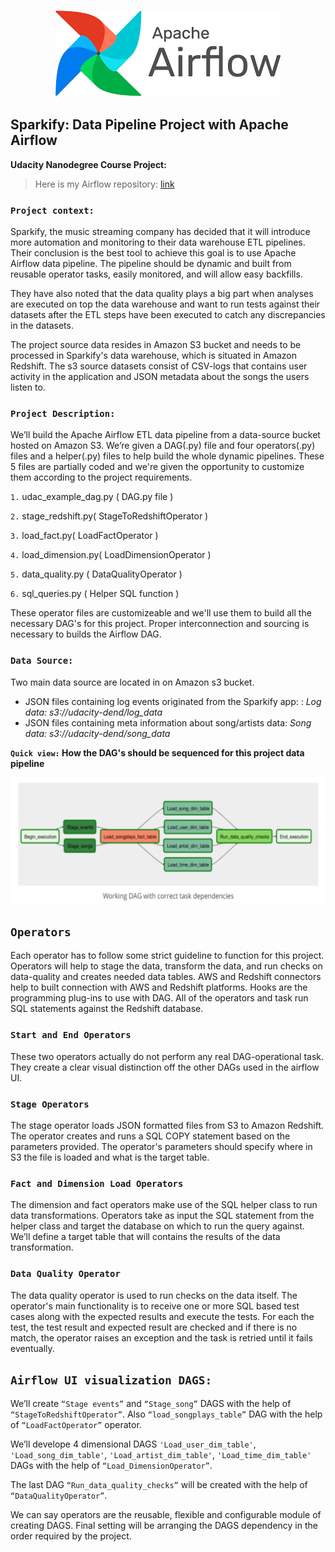 <p align="center">
  <img src="https://github.com/farhadkpx/DEND-Data-Engneering-Nano-Degree-/blob/main/Data-Pipeline_with_Airflow/Sparkify_Data_Pipeline_with_Airflow/Airflow_logo_01.png"/>
</p>

## Sparkify:  Data Pipeline Project with Apache Airflow

**Udacity Nanodegree Course Project:**
> Here is my Airflow repository: [link](https://github.com/farhadkpx/DEND-Data-Engneering-Nano-Degree-/tree/main/Data-Pipeline_with_Airflow/Sparkify_Data_Pipeline_with_Airflow)

### `Project context:`

Sparkify, the music streaming company has decided that it will introduce more automation and monitoring to their data warehouse ETL pipelines. Their conclusion is the best tool to achieve this goal is to use Apache Airflow data pipeline. The pipeline should be dynamic and built from reusable operator tasks, easily monitored, and will allow easy backfills. 

They have also noted that the data quality plays a big part when analyses are executed on top the data warehouse and want to run tests against their datasets after the ETL steps have been executed to catch any discrepancies in the datasets.

The project source data resides in Amazon S3 bucket and needs to be processed in Sparkify's data warehouse, which is situated in Amazon Redshift. The s3 source datasets consist of CSV-logs that contains user activity in the application and JSON metadata about the songs the users listen to.

### `Project Description:`
We’ll build the Apache Airflow ETL data pipeline from  a data-source bucket hosted on Amazon S3. We’re given a DAG(.py) file and four  operators(.py) files and a helper(.py) files to help build the whole dynamic pipelines. These 5 files are partially coded and we're given the opportunity to customize them according to the project requirements.

`1.` udac_example_dag.py ( DAG.py file )

`2.` stage_redshift.py( StageToRedshiftOperator )

`3.` load_fact.py( LoadFactOperator )

`4.` load_dimension.py( LoadDimensionOperator )

`5.` data_quality.py ( DataQualityOperator )

`6.` sql_queries.py ( Helper SQL function )

These operator files are customizeable and we'll use them to build all the necessary DAG's for this project. Proper interconnection and sourcing is necessary to builds the Airflow DAG.

### `Data Source:`
Two main data source are located in on Amazon s3 bucket. 

+ JSON files containing log events originated from the Sparkify app: : *Log data: s3://udacity-dend/log_data*
+ JSON files containing meta information about song/artists data: *Song data: s3://udacity-dend/song_data*

**`Quick view:` How the DAG's should be sequenced for this project data pipeline**

![image](https://github.com/farhadkpx/DEND-Data-Engneering-Nano-Degree-/blob/main/Data-Pipeline_with_Airflow/Sparkify_Data_Pipeline_with_Airflow/Dag_Dependency_Steps.png)


## `Operators`
Each operator has to follow some strict guideline to function for this project. Operators will help to stage the data, transform the data, and run checks on data-quality and creates needed data tables. AWS and Redshift connectors help to built connection with AWS and Redshift platforms. Hooks are the programming plug-ins to use with DAG. All of the operators and task run SQL statements against the Redshift database.

### `Start and End Operators`
These two operators actually do not perform any real DAG-operational task. They create a clear visual distinction off the other DAGs used in the airflow UI.

### `Stage Operators`
The stage operator loads JSON formatted files from S3 to Amazon Redshift. The operator creates and runs a SQL COPY statement based on the parameters provided. The operator's parameters should specify where in S3 the file is loaded and what is the target table.

### `Fact and Dimension Load Operators`
The dimension and fact operators make use of the SQL helper class to run data transformations. Operators take as input the SQL statement from the helper class and target the database on which to run the query against. We’ll define a target table that will contains the results of the data transformation.

### `Data Quality Operator`
The data quality operator is used to run checks on the data itself. The operator's main functionality is to receive one or more SQL based test cases along with the expected results and execute the tests. For each the test, the test result and expected result are checked and if there is no match, the operator raises an exception and the task is retried until it fails eventually.

## `Airflow UI visualization DAGS:` 
We’ll create `“Stage events”` and `“Stage_song”`  DAGS with the help of  `“StageToRedshiftOperator”`. Also `“load_songplays_table”` DAG with the help of `“LoadFactOperator”` operator. 

We’ll develope 4 dimensional DAGS `'Load_user_dim_table'`, `'Load_song_dim_table'`, `'Load_artist_dim_table'`, `'Load_time_dim_table'` DAGs with the help of `“Load_DimensionOperator”`.

The last  DAG `“Run_data_quality_checks”` will be created with the help of `“DataQualityOperator”`.

We can say operators are the reusable, flexible and configurable module of creating DAGS. Final setting will be arranging the DAGS dependency in the order required by the project.
	


